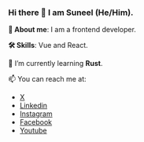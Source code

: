 ### Hi there 👋 I am Suneel (He/Him).

**💬 About me**: I am a frontend developer.

**🛠️ Skills**: Vue and React.

🌱 I’m currently learning **Rust**.

📫 You can reach me at: <br/>
- <a target="_blank" href="https://twitter.com/SimhadriSuneel">X</a>
- <a target="_blank" href="https://www.linkedin.com/in/suneelsimhadri/">Linkedin</a>
- <a target="_blank" href="https://www.instagram.com/goku__7318/">Instagram</a>
- <a target="_blank" href="https://www.facebook.com/profile.php?id=100079487635254">Facebook</a>
- <a target="_blank" href="https://www.youtube.com/channel/UCNZSaAecWLLxCzF160Mw7KA">Youtube</a>
